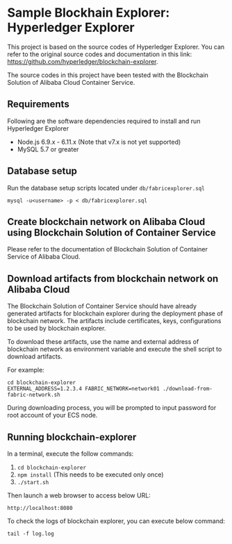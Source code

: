# Sample Blockhain Explorer: Hyperledger Explorer

This project is based on the source codes of Hyperledger Explorer. You can refer to the original source codes and documentation in this link: 
https://github.com/hyperledger/blockchain-explorer.

The source codes in this project have been tested with the Blockchain Solution of Alibaba Cloud Container Service. 


## Requirements

Following are the software dependencies required to install and run Hyperledger Explorer 
* Node.js 6.9.x - 6.11.x (Note that v7.x is not yet supported)
* MySQL 5.7 or greater


## Database setup

Run the database setup scripts located under `db/fabricexplorer.sql`

`mysql -u<username> -p < db/fabricexplorer.sql`

## Create blockchain network on Alibaba Cloud using Blockchain Solution of Container Service

Please refer to the documentation of Blockchain Solution of Container Service of Alibaba Cloud. 

## Download artifacts from blockchain network on Alibaba Cloud

The Blockchain Solution of Container Service should have already generated artifacts for blockchain explorer during the deployment phase of blockchain network. The artifacts include certificates, keys, configurations to be used by blockchain explorer. 

To download these artifacts, use the name and external address of blockchain network as environment variable and execute the shell script to download artifacts.

For example:

```
cd blockchain-explorer
EXTERNAL_ADDRESS=1.2.3.4 FABRIC_NETWORK=network01 ./download-from-fabric-network.sh
```

During downloading process, you will be prompted to input password for root account of your ECS node.


## Running blockchain-explorer


In a terminal, execute the follow commands:

1. `cd blockchain-explorer`
2. `npm install`  (This needs to be executed only once)
3. `./start.sh`

Then launch a web browser to access below URL:

```
http://localhost:8080
```

To check the logs of blockchain explorer, you can execute below command:

```
tail -f log.log
```

